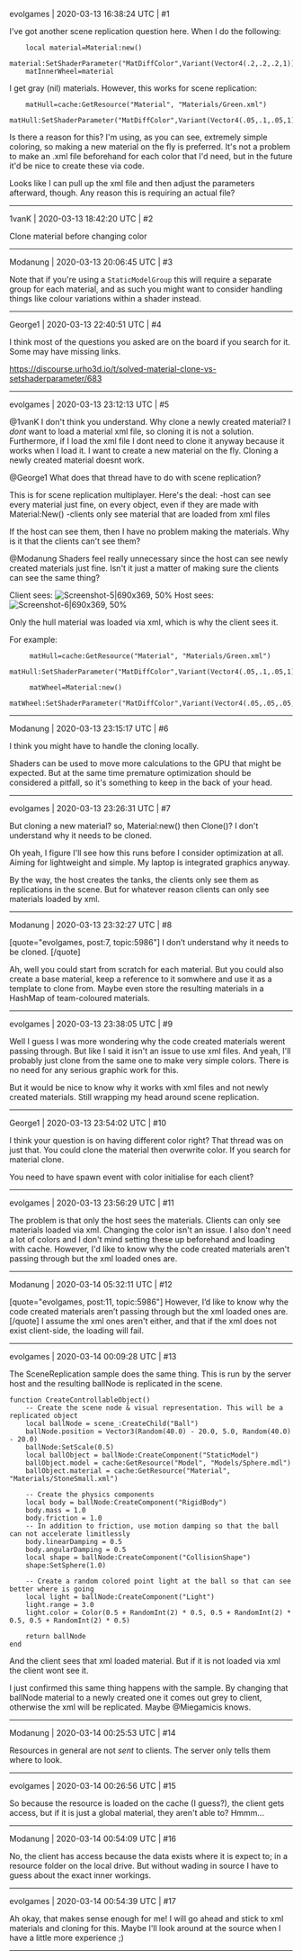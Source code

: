 evolgames | 2020-03-13 16:38:24 UTC | #1

I've got another scene replication question here.
When I do the following:

```
    local material=Material:new()
    material:SetShaderParameter("MatDiffColor",Variant(Vector4(.2,.2,.2,1)))
    matInnerWheel=material
```

I get gray (nil) materials. 
However, this works for scene replication:
```
	matHull=cache:GetResource("Material", "Materials/Green.xml")
	matHull:SetShaderParameter("MatDiffColor",Variant(Vector4(.05,.1,.05,1)))
```

Is there a reason for this? I'm using, as you can see, extremely simple coloring, so making a new material on the fly is preferred. It's not a problem to make an .xml file beforehand for each color that I'd need, but in the future it'd be nice to create these via code.

Looks like I can pull up the xml file and then adjust the parameters afterward, though. Any reason this is requiring an actual file?

-------------------------

1vanK | 2020-03-13 18:42:20 UTC | #2

Clone material before changing color

-------------------------

Modanung | 2020-03-13 20:06:45 UTC | #3

Note that if you're using a `StaticModelGroup` this will require a separate group for each material, and as such you might want to consider handling things like colour variations within a shader instead.

-------------------------

George1 | 2020-03-13 22:40:51 UTC | #4

I think most of the questions you asked are on the board if you search for it.  Some may have missing links.

https://discourse.urho3d.io/t/solved-material-clone-vs-setshaderparameter/683

-------------------------

evolgames | 2020-03-13 23:12:13 UTC | #5

@1vanK  I don't think you understand. Why clone a newly created material? I *dont* want to load a material xml file, so cloning it is not a solution. Furthermore, if I load the xml file I dont need to clone it anyway because it works when I load it. I want to create a new material on the fly. Cloning a newly created material doesnt work.

@George1 What does that thread have to do with scene replication?

This is for scene replication multiplayer. Here's the deal:
-host can see every material just fine, on every object, even if they are made with Material:New()
-clients only see material that are loaded from xml files 

If the host can see them, then I have no problem making the materials. Why is it that the clients can't see them?

@Modanung Shaders feel really unnecessary since the host can see newly created materials just fine. Isn't it just a matter of making sure the clients can see the same thing?

Client sees:
![Screenshot-5|690x369, 50%](upload://yoAUlSTtkh0GZIfYhpPNhIkl6Hq.jpeg) 
Host sees:
![Screenshot-6|690x369, 50%](upload://9lVwnNjaQdqpsQ5224e6TGtVC6H.jpeg) 

Only the hull material was loaded via xml, which is why the client sees it.


For example:
```
	 matHull=cache:GetResource("Material", "Materials/Green.xml")
	 matHull:SetShaderParameter("MatDiffColor",Variant(Vector4(.05,.1,.05,1)))
	
	 matWheel=Material:new()
     matWheel:SetShaderParameter("MatDiffColor",Variant(Vector4(.05,.05,.05,1)))
```

-------------------------

Modanung | 2020-03-13 23:15:17 UTC | #6

I think you might have to handle the cloning locally.

Shaders can be used to move more calculations to the GPU that might be expected. But at the same time premature optimization should be considered a pitfall, so it's something to keep in the back of your head.

-------------------------

evolgames | 2020-03-13 23:26:31 UTC | #7

But cloning a new material?
so, Material:new()
then Clone()? I don't understand why it needs to be cloned.

Oh yeah, I figure I'll see how this runs before I consider optimization at all. Aiming for lightweight and simple. My laptop is integrated graphics anyway.

By the way, the host creates the tanks, the clients only see them as replications in the scene. But for whatever reason clients can only see materials loaded by xml.

-------------------------

Modanung | 2020-03-13 23:32:27 UTC | #8

[quote="evolgames, post:7, topic:5986"]
I don’t understand why it needs to be cloned.
[/quote]

Ah, well you could start from scratch for each material. But you could also create a base material, keep a reference to it somwhere and use it as a template to clone from. Maybe even store the resulting materials in a HashMap of team-coloured materials.

-------------------------

evolgames | 2020-03-13 23:38:05 UTC | #9

Well I guess I was more wondering why the code created materials werent passing through. But like I said it isn't an issue to use xml files. And yeah, I'll probably just clone from the same one to make very simple colors. There is no need for any serious graphic work for this.

But it would be nice to know why it works with xml files and not newly created materials. Still wrapping my head around scene replication.

-------------------------

George1 | 2020-03-13 23:54:02 UTC | #10

I think your question is on having different color right?
That thread was on just that.  You could clone the material then overwrite color.   If you search for material clone.  

You need to have spawn event with color initialise for each client?

-------------------------

evolgames | 2020-03-13 23:56:29 UTC | #11

The problem is that only the host sees the materials. Clients can only see materials loaded via xml. Changing the color isn't an issue. I also don't need a lot of colors and I don't mind setting these up beforehand and loading with cache. However, I'd like to know why the code created materials aren't passing through but the xml loaded ones are.

-------------------------

Modanung | 2020-03-14 05:32:11 UTC | #12

[quote="evolgames, post:11, topic:5986"]
However, I’d like to know why the code created materials aren’t passing through but the xml loaded ones are.
[/quote]
I assume the xml ones aren't either, and that if the xml does not exist client-side, the loading will fail.

-------------------------

evolgames | 2020-03-14 00:09:28 UTC | #13

The SceneReplication sample does the same thing. This is run by the server host and the resulting ballNode is replicated in the scene.

```
function CreateControllableObject()
    -- Create the scene node & visual representation. This will be a replicated object
    local ballNode = scene_:CreateChild("Ball")
    ballNode.position = Vector3(Random(40.0) - 20.0, 5.0, Random(40.0) - 20.0)
    ballNode:SetScale(0.5)
    local ballObject = ballNode:CreateComponent("StaticModel")
    ballObject.model = cache:GetResource("Model", "Models/Sphere.mdl")
    ballObject.material = cache:GetResource("Material", "Materials/StoneSmall.xml")

    -- Create the physics components
    local body = ballNode:CreateComponent("RigidBody")
    body.mass = 1.0
    body.friction = 1.0
    -- In addition to friction, use motion damping so that the ball can not accelerate limitlessly
    body.linearDamping = 0.5
    body.angularDamping = 0.5
    local shape = ballNode:CreateComponent("CollisionShape")
    shape:SetSphere(1.0)

    -- Create a random colored point light at the ball so that can see better where is going
    local light = ballNode:CreateComponent("Light")
    light.range = 3.0
    light.color = Color(0.5 + RandomInt(2) * 0.5, 0.5 + RandomInt(2) * 0.5, 0.5 + RandomInt(2) * 0.5)

    return ballNode
end
```

And the client sees that xml loaded material. But if it is not loaded via xml the client wont see it.

I just confirmed this same thing happens with the sample. By changing that ballNode material to a newly created one it comes out grey to client, otherwise the xml will be replicated. Maybe @Miegamicis knows.

-------------------------

Modanung | 2020-03-14 00:25:53 UTC | #14

Resources in general are not _sent_ to clients. The server only tells them where to look.

-------------------------

evolgames | 2020-03-14 00:26:56 UTC | #15

So because the resource is loaded on the cache (I guess?), the client gets access, but if it is just a global material, they aren't able to? Hmmm...

-------------------------

Modanung | 2020-03-14 00:54:09 UTC | #16

No, the client has access because the data exists where it is expect to; in a resource folder on the local drive. But without wading in source I have to guess about the exact inner workings.

-------------------------

evolgames | 2020-03-14 00:54:39 UTC | #17

Ah okay, that makes sense enough for me! I will go ahead and stick to xml materials and cloning for this. Maybe I'll look around at the source when I have a little more experience ;)

-------------------------

